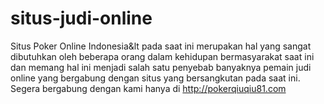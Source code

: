 # situs-judi-online
Situs Poker Online Indonesia&lt pada saat ini merupakan hal yang sangat dibutuhkan oleh beberapa orang dalam kehidupan bermasyarakat saat ini dan memang hal ini menjadi salah satu penyebab banyaknya pemain judi online yang bergabung dengan situs yang bersangkutan pada saat ini. Segera bergabung dengan kami hanya di http://pokerqiuqiu81.com
